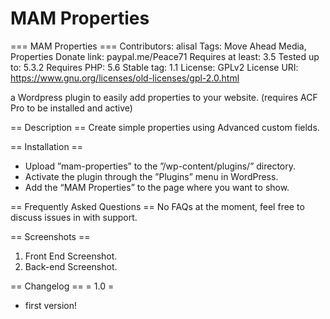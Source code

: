 # MAM Properties
=== MAM Properties ===
Contributors: alisal
Tags: Move Ahead Media, Properties
Donate link: paypal.me/Peace71
Requires at least: 3.5
Tested up to: 5.3.2
Requires PHP: 5.6
Stable tag: 1.1
License: GPLv2
License URI: https://www.gnu.org/licenses/old-licenses/gpl-2.0.html

a Wordpress plugin to easily add properties to your website. (requires ACF Pro to be installed and active)

== Description ==
Create simple properties using Advanced custom fields.

== Installation ==
* Upload ”mam-properties” to the ”/wp-content/plugins/” directory.
* Activate the plugin through the ”Plugins” menu in WordPress.
* Add the “MAM Properties” to the page where you want to show.

== Frequently Asked Questions ==
No FAQs at the moment, feel free to discuss issues in with support.

== Screenshots ==
1. Front End Screenshot.
2. Back-end Screenshot.

== Changelog ==
= 1.0 =
* first version!
